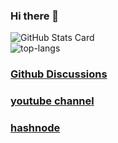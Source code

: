### Hi there 👋

![GitHub Stats Card](https://github-readme-stats.vercel.app/api?username=LeoAndo&show_icons=true&theme=highcontrast)<br>
![top-langs](https://github-readme-stats.vercel.app/api/top-langs/?username=LeoAndo&layout=compact&show_icons=true&theme=highcontrast)<br>

### [Github Discussions](https://github.com/LeoAndo/LeoAndo/discussions)

### [youtube channel](https://www.youtube.com/channel/UCRHmqbpPfcZrZjr4Zeiq4Tw)

### [hashnode](https://hashnode.com/@leoleo)
